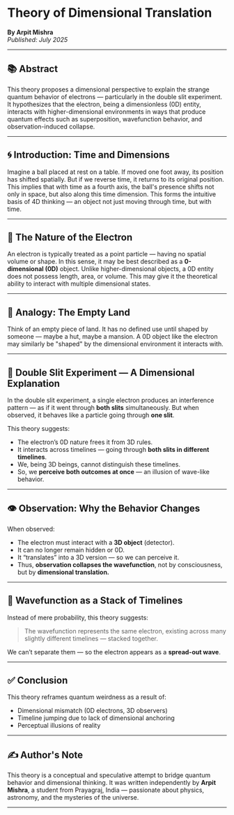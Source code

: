 # Theory of Dimensional Translation
**By Arpit Mishra**  
*Published: July 2025*

---

## 📚 Abstract
This theory proposes a dimensional perspective to explain the strange quantum behavior of electrons — particularly in the double slit experiment. It hypothesizes that the electron, being a dimensionless (0D) entity, interacts with higher-dimensional environments in ways that produce quantum effects such as superposition, wavefunction behavior, and observation-induced collapse.

---

## 🌀 Introduction: Time and Dimensions

Imagine a ball placed at rest on a table. If moved one foot away, its position has shifted spatially. But if we reverse time, it returns to its original position. This implies that with time as a fourth axis, the ball's presence shifts not only in space, but also along this time dimension. This forms the intuitive basis of 4D thinking — an object not just moving through time, but with time.

---

## 🔸 The Nature of the Electron

An electron is typically treated as a point particle — having no spatial volume or shape. In this sense, it may be best described as a **0-dimensional (0D)** object. Unlike higher-dimensional objects, a 0D entity does not possess length, area, or volume. This may give it the theoretical ability to interact with multiple dimensional states.

---

## 🧱 Analogy: The Empty Land

Think of an empty piece of land. It has no defined use until shaped by someone — maybe a hut, maybe a mansion. A 0D object like the electron may similarly be "shaped" by the dimensional environment it interacts with.

---

## 🧪 Double Slit Experiment — A Dimensional Explanation

In the double slit experiment, a single electron produces an interference pattern — as if it went through **both slits** simultaneously. But when observed, it behaves like a particle going through **one slit**.

This theory suggests:
- The electron’s 0D nature frees it from 3D rules.
- It interacts across timelines — going through **both slits in different timelines**.
- We, being 3D beings, cannot distinguish these timelines.
- So, we **perceive both outcomes at once** — an illusion of wave-like behavior.

---

## 👁️ Observation: Why the Behavior Changes

When observed:
- The electron must interact with a **3D object** (detector).
- It can no longer remain hidden or 0D.
- It “translates” into a 3D version — so we can perceive it.
- Thus, **observation collapses the wavefunction**, not by consciousness, but by **dimensional translation.**

---

## 🌊 Wavefunction as a Stack of Timelines

Instead of mere probability, this theory suggests:
> The wavefunction represents the same electron, existing across many slightly different timelines — stacked together.

We can’t separate them — so the electron appears as a **spread-out wave**.

---

## ✅ Conclusion

This theory reframes quantum weirdness as a result of:
- Dimensional mismatch (0D electrons, 3D observers)
- Timeline jumping due to lack of dimensional anchoring
- Perceptual illusions of reality

---

## ✍️ Author's Note

This theory is a conceptual and speculative attempt to bridge quantum behavior and dimensional thinking. It was written independently by **Arpit Mishra**, a student from Prayagraj, India — passionate about physics, astronomy, and the mysteries of the universe.

---

